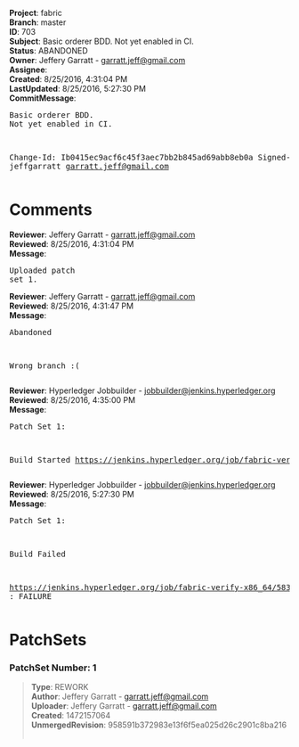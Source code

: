 <strong>Project</strong>: fabric<br><strong>Branch</strong>: master<br><strong>ID</strong>: 703<br><strong>Subject</strong>: Basic orderer BDD.  Not yet enabled in CI.<br><strong>Status</strong>: ABANDONED<br><strong>Owner</strong>: Jeffery Garratt - garratt.jeff@gmail.com<br><strong>Assignee</strong>:<br><strong>Created</strong>: 8/25/2016, 4:31:04 PM<br><strong>LastUpdated</strong>: 8/25/2016, 5:27:30 PM<br><strong>CommitMessage</strong>:<br><pre>Basic orderer BDD.  Not yet enabled in CI.

Change-Id: Ib0415ec9acf6c45f3aec7bb2b845ad69abb8eb0a
Signed-off-by: jeffgarratt <garratt.jeff@gmail.com>
</pre><h1>Comments</h1><strong>Reviewer</strong>: Jeffery Garratt - garratt.jeff@gmail.com<br><strong>Reviewed</strong>: 8/25/2016, 4:31:04 PM<br><strong>Message</strong>: <pre>Uploaded patch set 1.</pre><strong>Reviewer</strong>: Jeffery Garratt - garratt.jeff@gmail.com<br><strong>Reviewed</strong>: 8/25/2016, 4:31:47 PM<br><strong>Message</strong>: <pre>Abandoned

Wrong branch :(</pre><strong>Reviewer</strong>: Hyperledger Jobbuilder - jobbuilder@jenkins.hyperledger.org<br><strong>Reviewed</strong>: 8/25/2016, 4:35:00 PM<br><strong>Message</strong>: <pre>Patch Set 1:

Build Started https://jenkins.hyperledger.org/job/fabric-verify-x86_64/583/</pre><strong>Reviewer</strong>: Hyperledger Jobbuilder - jobbuilder@jenkins.hyperledger.org<br><strong>Reviewed</strong>: 8/25/2016, 5:27:30 PM<br><strong>Message</strong>: <pre>Patch Set 1:

Build Failed 

https://jenkins.hyperledger.org/job/fabric-verify-x86_64/583/ : FAILURE</pre><h1>PatchSets</h1><h3>PatchSet Number: 1</h3><blockquote><strong>Type</strong>: REWORK<br><strong>Author</strong>: Jeffery Garratt - garratt.jeff@gmail.com<br><strong>Uploader</strong>: Jeffery Garratt - garratt.jeff@gmail.com<br><strong>Created</strong>: 1472157064<br><strong>UnmergedRevision</strong>: 958591b372983e13f6f5ea025d26c2901c8ba216<br><br></blockquote>